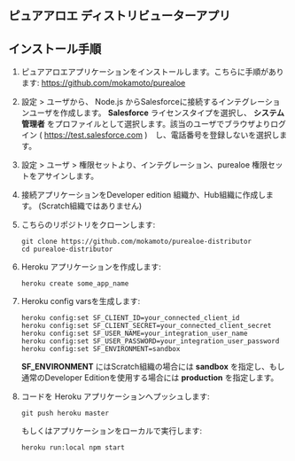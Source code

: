 ## ピュアアロエ ディストリビューターアプリ

## インストール手順

1. ピュアアロエアプリケーションをインストールします。こちらに手順があります: https://github.com/mokamoto/purealoe

1. 設定 > ユーザから、 Node.js からSalesforceに接続するインテグレーションユーザを作成します。 **Salesforce** ライセンスタイプを選択し、 **システム管理者** をプロファイルとして選択します。該当のユーザでブラウザよりログイン ( https://test.salesforce.com )　し、電話番号を登録しないを選択します。

1. 設定 > ユーザ > 権限セットより、インテグレーション、purealoe 権限セットをアサインします。

1. 接続アプリケーションをDeveloper edition 組織か、Hub組織に作成します。 (Scratch組織ではありません)

1. こちらのリポジトリをクローンします:
    ```
    git clone https://github.com/mokamoto/purealoe-distributor
    cd purealoe-distributor
    ```

1. Heroku アプリケーションを作成します:
    ```
    heroku create some_app_name
    ```

1. Heroku config varsを生成します:
    ```
    heroku config:set SF_CLIENT_ID=your_connected_client_id
    heroku config:set SF_CLIENT_SECRET=your_connected_client_secret
    heroku config:set SF_USER_NAME=your_integration_user_name
    heroku config:set SF_USER_PASSWORD=your_integration_user_password
    heroku config:set SF_ENVIRONMENT=sandbox
    ```

    **SF_ENVIRONMENT** にはScratch組織の場合には **sandbox** を指定し、もし通常のDeveloper Editionを使用する場合には **production** を指定します。

1. コードを Heroku アプリケーションへプッシュします:
    ```
    git push heroku master
    ```

    もしくはアプリケーションをローカルで実行します:

    ```
    heroku run:local npm start
    ```
